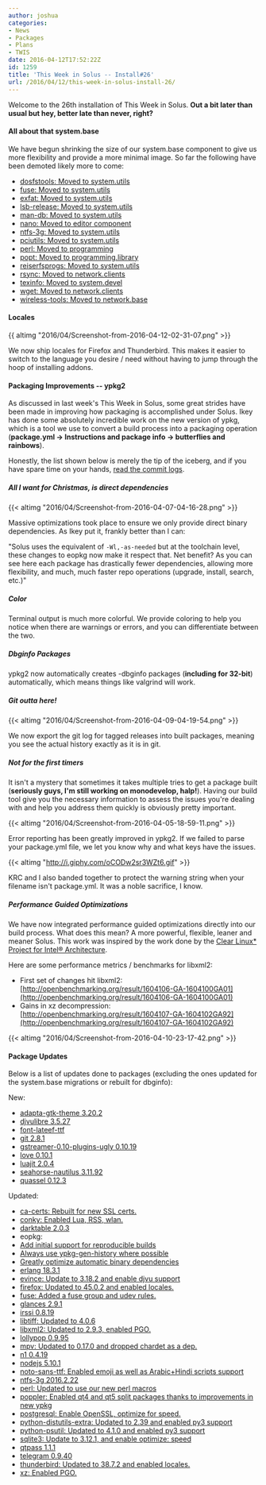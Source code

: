 ```yaml
---
author: joshua
categories:
- News
- Packages
- Plans
- TWIS
date: 2016-04-12T17:52:22Z
id: 1259
title: 'This Week in Solus -- Install#26'
url: /2016/04/12/this-week-in-solus-install-26/
---
```

Welcome to the 26th installation of This Week in Solus. **Out a bit later than usual but hey, better late than never, right?** 

#### All about that system.base

We have begun shrinking the size of our system.base component to give us more flexibility and provide a more minimal image. So far the following have been demoted likely more to come:

-  [dosfstools: Moved to system.utils](https://git.solus-project.com/packages/dosfstools/commit/?id=2ffce7c63cf5335f038c71984881c2b17f4d12df)
-  [fuse: Moved to system.utils](https://git.solus-project.com/packages/fuse/commit/?id=75bb2e2148952bb31252b083c11008eb233c3177)
-  [exfat: Moved to system.utils](https://git.solus-project.com/packages/exfat/commit/?id=2d19a336082d5577dc12658396a8fa24a077ad54)
-  [lsb-release: Moved to system.utils](https://git.solus-project.com/packages/lsb-release/commit/?id=8c10a0358e6ecf8a89aff810637743210d946bcb)
-  [man-db: Moved to system.utils](https://git.solus-project.com/packages/man-db/commit/?id=d14845b8cdfd301c64d55801bb2bb1c099476c94)
-  [nano: Moved to editor component](https://git.solus-project.com/packages/nano/commit/?id=c87e0d7fea9e63c264fee47d802eea66b4cb751d)
-  [ntfs-3g: Moved to system.utils](https://git.solus-project.com/packages/ntfs-3g/commit/?id=5611c484abc4db306e89da7afff1dd53d2b2052a)
-  [pciutils: Moved to system.utils](https://git.solus-project.com/packages/pciutils/commit/?id=446ae45b2eaf7d7bdbaa1d06bf3ffcc9ad122e2d)
-  [perl: Moved to programming](https://git.solus-project.com/packages/perl/commit/?id=23babbed449ffe092058a4975d316657bf59bcf1)
-  [popt: Moved to programming.library](https://git.solus-project.com/packages/popt/commit/?id=bf4f1bff16b1e4339dc27d36baecaf060cac8451)
-  [reiserfsprogs: Moved to system.utils](https://git.solus-project.com/packages/reiserfsprogs/commit/?id=49c0f679e11c962a9506d5df8c79500da648e826)
-  [rsync: Moved to network.clients](https://git.solus-project.com/packages/rsync/commit/?id=e51f1312cb54c5d7acfc06c1e9af017408939ea8)
-  [texinfo: Moved to system.devel](https://git.solus-project.com/packages/texinfo/commit/?id=103684d69f4cb7e79ee892feb0e11f24b337af53)
-  [wget: Moved to network.clients](https://git.solus-project.com/packages/wget/commit/?id=53c012b4077bd05b5b9f0e59349b7f06a3f9a5d9)
-  [wireless-tools: Moved to network.base](https://git.solus-project.com/packages/wireless-tools/commit/?id=db121335a5f08f91c4fb91bda6a8780ccc974026)

#### Locales

{{  altimg "2016/04/Screenshot-from-2016-04-12-02-31-07.png" >}}

We now ship locales for Firefox and Thunderbird. This makes it easier to switch to the language you desire / need without having to jump through the hoop of installing addons.

#### Packaging Improvements -- ypkg2

As discussed in last week's This Week in Solus, some great strides have been made in improving how packaging is accomplished under Solus. Ikey has done some absolutely incredible work on the new version of ypkg, which is a tool we use to convert a build process into a packaging operation (**package.yml -> Instructions and package info -> butterflies and rainbows**).

Honestly, the list shown below is merely the tip of the iceberg, and if you have spare time on your hands, [read the commit logs](https://github.com/solus-project/ypkg/commits/master).

##### All I want for Christmas, is direct dependencies

{{< altimg "2016/04/Screenshot-from-2016-04-07-04-16-28.png" >}}

Massive optimizations took place to ensure we only provide direct binary dependencies. As Ikey put it, frankly better than I can:

"Solus uses the equivalent of `-Wl,-as-needed` but at the toolchain level, these changes to eopkg now make it respect that. Net benefit? As you can see here each package has drastically fewer dependencies, allowing more flexibility, and much, 
much faster repo operations (upgrade, install, search, etc.)"

##### Color

Terminal output is much more colorful. We provide coloring to help you notice when there are warnings or errors, and you can differentiate between the two.

##### Dbginfo Packages

ypkg2 now automatically creates -dbginfo packages (**including for 32-bit**) automatically, which means things like valgrind will work.

##### Git outta here!

{{< altimg "2016/04/Screenshot-from-2016-04-09-04-19-54.png" >}}

We now export the git log for tagged releases into built packages, meaning you see the actual history exactly as it is in git.

##### Not for the first timers

It isn't a mystery that sometimes it takes multiple tries to get a package built (**seriously guys, I'm still working on monodevelop, halp!**). Having our build tool give you the necessary information to assess the issues you're dealing with and help you 
address them quickly is obviously pretty important.

{{< altimg "2016/04/Screenshot-from-2016-04-05-18-59-11.png" >}}

Error reporting has been greatly improved in ypkg2. If we failed to parse your package.yml file, we let you know why and what keys have the issues.

{{< altimg "http://i.giphy.com/oCODw2sr3WZt6.gif" >}}

KRC and I also banded together to protect the warning string when your filename isn't package.yml. It was a noble sacrifice, I know.

##### Performance Guided Optimizations

We have now integrated performance guided optimizations directly into our build process. What does this mean? A more powerful, flexible, leaner and meaner Solus. This work was inspired by the work done by the 
[Clear Linux* Project for Intel® Architecture](https://clearlinux.org/).

Here are some performance metrics / benchmarks for libxml2:

-  First set of changes hit libxml2: [http://openbenchmarking.org/result/1604106-GA-1604100GA01](http://openbenchmarking.org/result/1604106-GA-1604100GA01)
-  Gains in xz decompression: [http://openbenchmarking.org/result/1604107-GA-1604102GA92](http://openbenchmarking.org/result/1604107-GA-1604102GA92)

{{< altimg "2016/04/Screenshot-from-2016-04-10-23-17-42.png" >}}


#### Package Updates

Below is a list of updates done to packages (excluding the ones updated for the system.base migrations or rebuilt for dbginfo):

New:

- [adapta-gtk-theme 3.20.2](https://git.solus-project.com/packages/adapta-gtk-theme/commit/?id=8d27c2f5dc644b36b27cbb7f4ac00b41a44ab1a2)
- [djvulibre 3.5.27](https://git.solus-project.com/packages/djvulibre/commit/?id=04f733b8138797e952cf0842e9aa01b411e025b1)
- [font-lateef-ttf](https://git.solus-project.com/packages/font-lateef-ttf/commit/?id=e24809697fcac1edac167afba090133e7c448b69)
- [git 2.8.1](https://git.solus-project.com/packages/git/commit/?id=a660c1f7fd00d89101a90e3f6df860d754c4dcae)
- [gstreamer-0.10-plugins-ugly 0.10.19](https://git.solus-project.com/packages/gstreamer-0.10-plugins-ugly/commit/?id=b4090229004c68efdf2939070744b15fccac4bb5)
- [love 0.10.1](https://git.solus-project.com/packages/love/commit/?id=2b9a82681f7ce39d96e29e4988784524f36b2f78)
- [luajit 2.0.4](https://git.solus-project.com/packages/luajit/commit/?id=877493ccc13802abea294ee7ad18fe1fbedbf914)
- [seahorse-nautilus 3.11.92](https://git.solus-project.com/packages/seahorse-nautilus/commit/?id=e75f6f13005b105b3d3f79f00dbb95c251dc49d3)
- [quassel 0.12.3](https://git.solus-project.com/packages/quassel/commit/?id=d562e5cbfa6a52f541cb1f62ad223a322e13b322)

Updated:

- [ca-certs: Rebuilt for new SSL certs.](https://git.solus-project.com/packages/ca-certs/commit/?id=1075178defa91616eee4b0ee114d9e63496ad287)
- [conky: Enabled Lua, RSS, wlan.](https://git.solus-project.com/packages/conky/commit/?id=efd920400d32a800965bee54a0446715ff1840df)
- [darktable 2.0.3](https://git.solus-project.com/packages/darktable/commit/?id=5370cf6a432ae7103eb5e48cac78e08b34ae306f)
- eopkg: 
 -  [Add initial support for reproducible builds](https://git.solus-project.com/packages/pisi/commit/?id=58c15580ddb758b6299c396751d5627e30adc897)
 -  [Always use ypkg-gen-history where possible](https://git.solus-project.com/packages/pisi/commit/?id=f5bdbfd3fd05559d8f99be4689ce91c7ebb7e5a4)
 -  [Greatly optimize automatic binary dependencies](https://git.solus-project.com/packages/pisi/commit/?id=32284f103ca7997d30609eae4681bba91e3d09c3)
- [erlang 18.3.1](https://git.solus-project.com/packages/erlang/commit/?id=91b9b13923e4f55e99b6bfb36e5ea4e94d88267c)
- [evince: Update to 3.18.2 and enable djvu support](https://git.solus-project.com/packages/evince/commit/?id=462119ce0bb9d6cd2ad9e581d483c77e93285338)
- [firefox: Updated to 45.0.2 and enabled locales.](https://git.solus-project.com/packages/firefox/commit/?id=f7dd186538c40a321ec64cc44a39616ed068c1af)
- [fuse: Added a fuse group and udev rules.](https://git.solus-project.com/packages/fuse/commit/?id=85a8924ede744c5b70793d54b7c6b5117ad78d4a)
- [glances 2.9.1](https://git.solus-project.com/packages/glances/commit/?id=bc4752a69bf8ea6962217a7a26afbf7f351233ce)
- [irssi 0.8.19](https://git.solus-project.com/packages/irssi/commit/?id=8aa3f5d06414461688431d57d23f3c931caeb6d5)
- [libtiff: Updated to 4.0.6](https://git.solus-project.com/packages/libtiff/commit/?id=26430498ff5c0b4472ba9ec06a49d83e1fb8eb17)
- [libxml2: Updated to 2.9.3, enabled PGO.](https://git.solus-project.com/packages/libxml2/commit/?id=667a38005c4bd3a09464cb1c97a96d804cb9891c)
- [lollypop 0.9.95](https://git.solus-project.com/packages/lollypop/commit/?id=03a61f290d0c5b9ab1c550aee28d20348466e4ce)
- [mpv: Updated to 0.17.0 and dropped chardet as a dep.](https://git.solus-project.com/packages/mpv/commit/?id=d6e6f875a60b6234c772aedba0d4fae2f3254d16)
- [n1 0.4.19](https://git.solus-project.com/packages/n1/commit/?id=916645656c3799ce2f885af9a7fd80fc71505080)
- [nodejs 5.10.1](https://git.solus-project.com/packages/nodejs/commit/?id=e12597f242197f7b7326dfab774f0fc642ffec69)
- [noto-sans-ttf: Enabled emoji as well as Arabic+Hindi scripts support](https://git.solus-project.com/packages/noto-sans-ttf/commit/?id=8dad0cd9d92e5e4797565c8d3b849e0b1f24ee48)
- [ntfs-3g 2016.2.22](https://git.solus-project.com/packages/ntfs-3g/commit/?id=5611c484abc4db306e89da7afff1dd53d2b2052a)
- [perl: Updated to use our new perl macros](https://git.solus-project.com/packages/perl-timedate/commit/?id=c038529849d5e106e669fc46c05ff38ee46adf21)
- [poppler: Enabled qt4 and qt5 split packages thanks to improvements in new ypkg](https://git.solus-project.com/packages/poppler/commit/?id=79f77186c01a3dd58033e5b3216704740d96e5b4)
- [postgresql: Enable OpenSSL, optimize for speed.](https://git.solus-project.com/packages/postgresql/commit/?id=86b3a8a1f30d94f30fad0e53817dfca09eeaed77)
- [python-distutils-extra: Updated to 2.39 and enabled py3 support](https://git.solus-project.com/packages/python-distutils-extra/commit/?id=5b93d1790984601a441eb15797cc2ffb6decf3ac)
- [python-psutil: Updated to 4.1.0 and enabled py3 support](https://git.solus-project.com/packages/python-psutil/commit/?id=a8aeebec3de9ce8b7c06caf895cc85ef35fbf2b7)
- [sqlite3: Update to 3.12.1, and enable optimize: speed](https://git.solus-project.com/packages/sqlite3/commit/?id=2bfe3511ec6f8359daa308cb2c40374b90e06593)
- [qtpass 1.1.1](https://git.solus-project.com/packages/qtpass/commit/?id=fc03f4167b951728058a7ef6632176f04c01d80b)
- [telegram 0.9.40](https://git.solus-project.com/packages/telegram/commit/?id=45bdd5af0569f76cdfed6d4f3f3bf87c2335b428)
- [thunderbird: Updated to 38.7.2 and enabled locales.](https://git.solus-project.com/packages/thunderbird/commit/?id=b754c31111e0ca49b2c0b1746de95c7f9a353d9d)
- [xz: Enabled PGO.](https://git.solus-project.com/packages/xz/commit/?id=afe39f52dfde7c9846e170c8298ed909ffaa10d7)

  